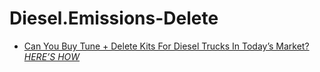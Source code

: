# Diesel.Emissions-Delete
- [Can You Buy Tune + Delete Kits For Diesel Trucks In Today’s Market? *HERE’S HOW*](https://youtu.be/HMqaFUPCUok)
